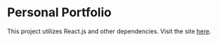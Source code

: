 # Personal Portfolio

This project utilizes React.js and other dependencies. Visit the site [here](https://jubuyer.github.io/).